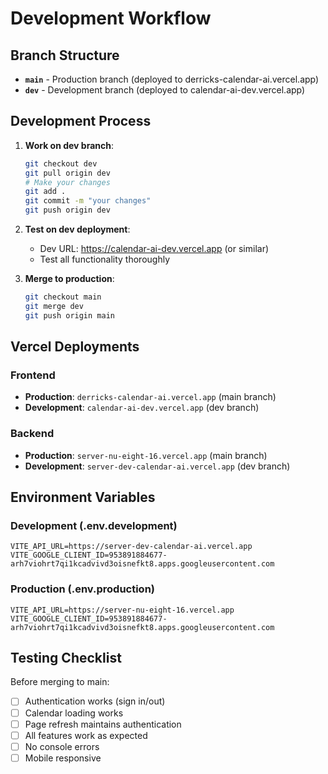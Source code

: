 # Development Workflow

## Branch Structure

- **`main`** - Production branch (deployed to derricks-calendar-ai.vercel.app)
- **`dev`** - Development branch (deployed to calendar-ai-dev.vercel.app)

## Development Process

1. **Work on dev branch**:
   ```bash
   git checkout dev
   git pull origin dev
   # Make your changes
   git add .
   git commit -m "your changes"
   git push origin dev
   ```

2. **Test on dev deployment**: 
   - Dev URL: https://calendar-ai-dev.vercel.app (or similar)
   - Test all functionality thoroughly

3. **Merge to production**:
   ```bash
   git checkout main
   git merge dev
   git push origin main
   ```

## Vercel Deployments

### Frontend
- **Production**: `derricks-calendar-ai.vercel.app` (main branch)
- **Development**: `calendar-ai-dev.vercel.app` (dev branch)

### Backend  
- **Production**: `server-nu-eight-16.vercel.app` (main branch)
- **Development**: `server-dev-calendar-ai.vercel.app` (dev branch)

## Environment Variables

### Development (.env.development)
```
VITE_API_URL=https://server-dev-calendar-ai.vercel.app
VITE_GOOGLE_CLIENT_ID=953891884677-arh7viohrt7qi1kcadvivd3oisnefkt8.apps.googleusercontent.com
```

### Production (.env.production)
```
VITE_API_URL=https://server-nu-eight-16.vercel.app
VITE_GOOGLE_CLIENT_ID=953891884677-arh7viohrt7qi1kcadvivd3oisnefkt8.apps.googleusercontent.com
```

## Testing Checklist

Before merging to main:
- [ ] Authentication works (sign in/out)
- [ ] Calendar loading works
- [ ] Page refresh maintains authentication
- [ ] All features work as expected
- [ ] No console errors
- [ ] Mobile responsive